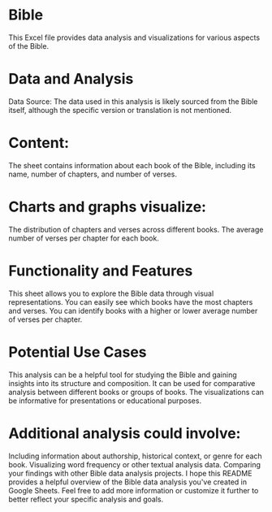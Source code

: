 # Bible

This Excel file provides data analysis and visualizations for various aspects of the Bible.

# Data and Analysis
Data Source: The data used in this analysis is likely sourced from the Bible itself, although the specific version or translation is not mentioned.

# Content:
The sheet contains information about each book of the Bible, including its name, number of chapters, and number of verses.

# Charts and graphs visualize:
The distribution of chapters and verses across different books.
The average number of verses per chapter for each book.

# Functionality and Features
This sheet allows you to explore the Bible data through visual representations.
You can easily see which books have the most chapters and verses.
You can identify books with a higher or lower average number of verses per chapter.

# Potential Use Cases
This analysis can be a helpful tool for studying the Bible and gaining insights into its structure and composition.
It can be used for comparative analysis between different books or groups of books.
The visualizations can be informative for presentations or educational purposes.


# Additional analysis could involve:
Including information about authorship, historical context, or genre for each book.
Visualizing word frequency or other textual analysis data.
Comparing your findings with other Bible data analysis projects.
I hope this README provides a helpful overview of the Bible data analysis you've created in Google Sheets. Feel free to add more information or customize it further to better reflect your specific analysis and goals.

